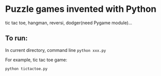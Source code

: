 # Puzzle games invented with Python
tic tac toe, hangman, reversi, dodger(need Pygame module)...

## To run:
In current directory, command line ```python xxx.py```

For example, tic tac toe game:

```python tictactoe.py```
